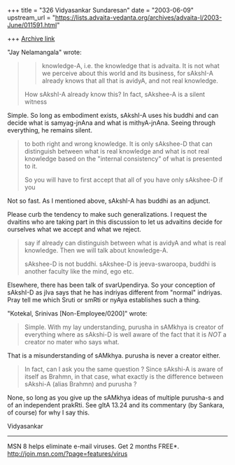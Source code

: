 +++
title = "326 Vidyasankar Sundaresan"
date = "2003-06-09"
upstream_url = "https://lists.advaita-vedanta.org/archives/advaita-l/2003-June/011591.html"

+++
[Archive link](https://lists.advaita-vedanta.org/archives/advaita-l/2003-June/011591.html)

"Jay Nelamangala" <jay at r-c-i.com> wrote:

> >knowledge-A, i.e. the knowledge that is advaita. It is not what we 
>perceive
> >about this world and its business, for sAkshI-A already knows that all 
>that
> >is avidyA, and not real knowledge.
>
>How sAkshI-A already know this?  In fact,  sAkshee-A is a silent witness

Simple. So long as embodiment exists, sAkshI-A uses his buddhi and can 
decide what is samyag-jnAna and what is mithyA-jnAna. Seeing through 
everything, he remains silent.

>to both right and wrong knowledge.   It is only sAkshee-D that can
>distinguish
>between what is real knowledge and what is not real knowledge based on
>the "internal consistency" of what is presented to it.
>
>So you will have to first accept that all of you  have only sAkshee-D if 
>you

Not so fast. As I mentioned above, sAkshI-A has buddhi as an adjunct.

Please curb the tendency to make such generalizations. I request the 
dvaitins who are taking part in this discussion to let us advaitins decide 
for ourselves what we accept and what we reject.

>say  if already can distinguish between what is avidyA and what is real
>knowledge.
>Then we will talk about knowledge-A.
>
>sAkshee-D is not buddhi.   sAkshee-D is jeeva-swaroopa,  buddhi is another
>faculty like the mind,  ego etc.

Elsewhere, there has been talk of svarUpendirya. So your conception of 
sAkshI-D as jIva says that he has indriyas different from "normal" indriyas. 
Pray tell me which Sruti or smRti or nyAya establishes such a thing.


"Kotekal, Srinivas [Non-Employee/0200]" wrote:

>
>Simple. With my lay understanding, purusha in sAMkhya is creator of
>everything where as sAkshi-D is well aware of the fact that it is *NOT* a
>creator no mater who says what.

That is a misunderstanding of sAMkhya. purusha is never a creator either.

>In fact, can I ask you the same question ? Since sAkshi-A is aware of 
>itself
>as Brahmn, in that case, what exactly is the difference between sAkshi-A
>(alias Brahmn) and purusha ?

None, so long as you give up the sAMkhya ideas of multiple purusha-s and of 
an independent prakRti.
See gItA 13.24 and its commentary (by Sankara, of course) for why I say 
this.

Vidyasankar

_________________________________________________________________
MSN 8 helps eliminate e-mail viruses. Get 2 months FREE*.  
http://join.msn.com/?page=features/virus

